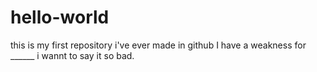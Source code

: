# hello-world
this is my first repository i've ever made in github
I have a weakness for ______ i wannt to say it so bad.

